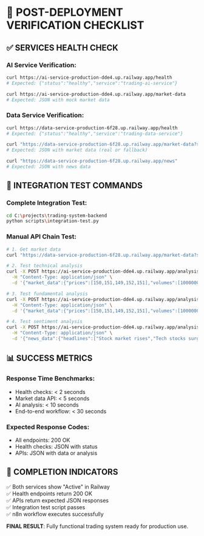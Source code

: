 # 🧪 POST-DEPLOYMENT VERIFICATION CHECKLIST

## ✅ SERVICES HEALTH CHECK

### AI Service Verification:
```bash
curl https://ai-service-production-dde4.up.railway.app/health
# Expected: {"status":"healthy","service":"trading-ai-service"}

curl https://ai-service-production-dde4.up.railway.app/market-data
# Expected: JSON with mock market data
```

### Data Service Verification:
```bash
curl https://data-service-production-6f28.up.railway.app/health
# Expected: {"status":"healthy","service":"trading-data-service"}

curl "https://data-service-production-6f28.up.railway.app/market-data?symbol=AAPL"
# Expected: JSON with market data (real or fallback)

curl "https://data-service-production-6f28.up.railway.app/news"
# Expected: JSON with news data
```

## 🔗 INTEGRATION TEST COMMANDS

### Complete Integration Test:
```bash
cd C:\projects\trading-system-backend
python scripts\integration-test.py
```

### Manual API Chain Test:
```bash
# 1. Get market data
curl "https://data-service-production-6f28.up.railway.app/market-data?symbol=AAPL" > market_data.json

# 2. Test technical analysis
curl -X POST https://ai-service-production-dde4.up.railway.app/analysis/technical \
  -H "Content-Type: application/json" \
  -d '{"market_data":{"prices":[150,151,149,152,151],"volumes":[1000000,1100000,950000,1200000,1050000]}}'

# 3. Test fundamental analysis  
curl -X POST https://ai-service-production-dde4.up.railway.app/analysis/fundamental \
  -H "Content-Type: application/json" \
  -d '{"market_data":{"prices":[150,151,149,152,151],"volumes":[1000000,1100000,950000,1200000,1050000]}}'

# 4. Test sentiment analysis
curl -X POST https://ai-service-production-dde4.up.railway.app/analysis/sentiment \
  -H "Content-Type: application/json" \
  -d '{"news_data":{"headlines":["Stock market rises","Tech stocks surge","Economy shows growth"]}}'
```

## 📊 SUCCESS METRICS

### Response Time Benchmarks:
- Health checks: < 2 seconds
- Market data API: < 5 seconds  
- AI analysis: < 10 seconds
- End-to-end workflow: < 30 seconds

### Expected Response Codes:
- All endpoints: 200 OK
- Health checks: JSON with status
- APIs: JSON with data or analysis

## 🎯 COMPLETION INDICATORS

✅ Both services show "Active" in Railway  
✅ Health endpoints return 200 OK  
✅ APIs return expected JSON responses  
✅ Integration test script passes  
✅ n8n workflow executes successfully  

**FINAL RESULT**: Fully functional trading system ready for production use.
